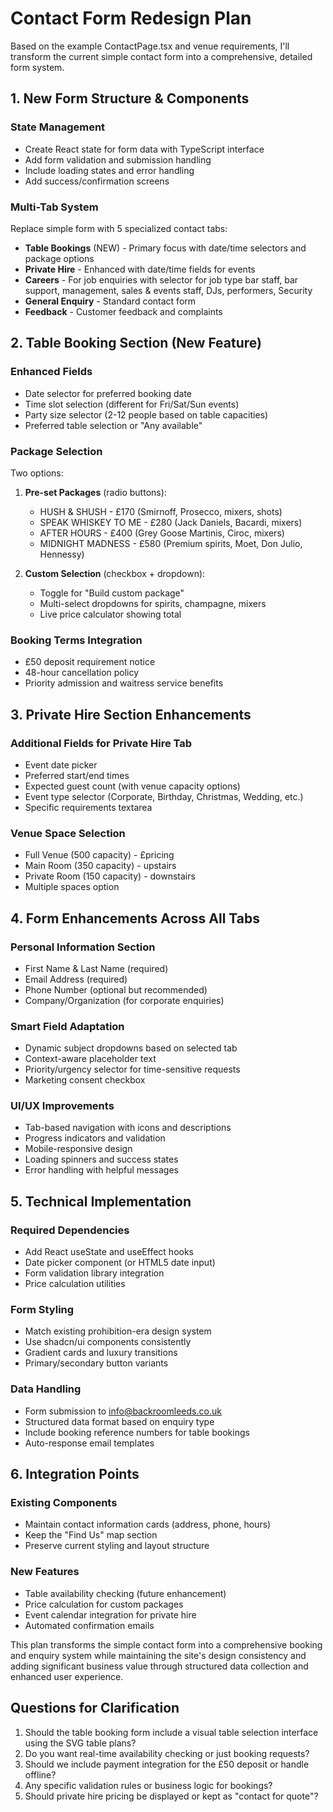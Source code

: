 # Contact Form Redesign Plan

Based on the example ContactPage.tsx and venue requirements, I'll transform the current simple contact form into a comprehensive, detailed form system.

## 1. New Form Structure & Components

### State Management
- Create React state for form data with TypeScript interface
- Add form validation and submission handling
- Include loading states and error handling
- Add success/confirmation screens

### Multi-Tab System
Replace simple form with 5 specialized contact tabs:
- **Table Bookings** (NEW) - Primary focus with date/time selectors and package options
- **Private Hire** - Enhanced with date/time fields for events  
- **Careers** - For job enquiries with selector for job type bar staff, bar support, management, sales & events staff, DJs, performers, Security
- **General Enquiry** - Standard contact form
- **Feedback** - Customer feedback and complaints

## 2. Table Booking Section (New Feature)

### Enhanced Fields
- Date selector for preferred booking date
- Time slot selection (different for Fri/Sat/Sun events)
- Party size selector (2-12 people based on table capacities)
- Preferred table selection or "Any available"

### Package Selection
Two options:
1. **Pre-set Packages** (radio buttons):
   - HUSH & SHUSH - £170 (Smirnoff, Prosecco, mixers, shots)
   - SPEAK WHISKEY TO ME - £280 (Jack Daniels, Bacardi, mixers)
   - AFTER HOURS - £400 (Grey Goose Martinis, Ciroc, mixers)
   - MIDNIGHT MADNESS - £580 (Premium spirits, Moet, Don Julio, Hennessy)

2. **Custom Selection** (checkbox + dropdown):
   - Toggle for "Build custom package"
   - Multi-select dropdowns for spirits, champagne, mixers
   - Live price calculator showing total

### Booking Terms Integration
- £50 deposit requirement notice
- 48-hour cancellation policy
- Priority admission and waitress service benefits

## 3. Private Hire Section Enhancements

### Additional Fields for Private Hire Tab
- Event date picker
- Preferred start/end times
- Expected guest count (with venue capacity options)
- Event type selector (Corporate, Birthday, Christmas, Wedding, etc.)
- Specific requirements textarea

### Venue Space Selection
- Full Venue (500 capacity) - £pricing
- Main Room (350 capacity) - upstairs 
- Private Room (150 capacity) - downstairs
- Multiple spaces option

## 4. Form Enhancements Across All Tabs

### Personal Information Section
- First Name & Last Name (required)
- Email Address (required)
- Phone Number (optional but recommended)
- Company/Organization (for corporate enquiries)

### Smart Field Adaptation
- Dynamic subject dropdowns based on selected tab
- Context-aware placeholder text
- Priority/urgency selector for time-sensitive requests
- Marketing consent checkbox

### UI/UX Improvements
- Tab-based navigation with icons and descriptions
- Progress indicators and validation
- Mobile-responsive design
- Loading spinners and success states
- Error handling with helpful messages

## 5. Technical Implementation

### Required Dependencies
- Add React useState and useEffect hooks
- Date picker component (or HTML5 date input)
- Form validation library integration
- Price calculation utilities

### Form Styling
- Match existing prohibition-era design system
- Use shadcn/ui components consistently
- Gradient cards and luxury transitions
- Primary/secondary button variants

### Data Handling
- Form submission to info@backroomleeds.co.uk
- Structured data format based on enquiry type  
- Include booking reference numbers for table bookings
- Auto-response email templates

## 6. Integration Points

### Existing Components
- Maintain contact information cards (address, phone, hours)
- Keep the "Find Us" map section  
- Preserve current styling and layout structure

### New Features
- Table availability checking (future enhancement)
- Price calculation for custom packages
- Event calendar integration for private hire
- Automated confirmation emails

This plan transforms the simple contact form into a comprehensive booking and enquiry system while maintaining the site's design consistency and adding significant business value through structured data collection and enhanced user experience.

## Questions for Clarification

1. Should the table booking form include a visual table selection interface using the SVG table plans?
2. Do you want real-time availability checking or just booking requests?
3. Should we include payment integration for the £50 deposit or handle offline?
4. Any specific validation rules or business logic for bookings?
5. Should private hire pricing be displayed or kept as "contact for quote"?